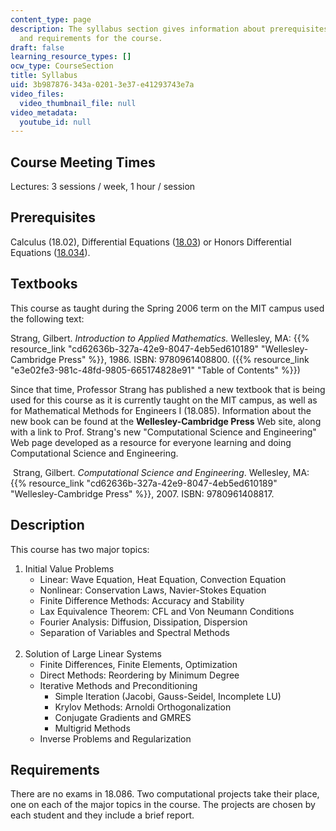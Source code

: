 ```yaml
---
content_type: page
description: The syllabus section gives information about prerequisites, textbook,
  and requirements for the course.
draft: false
learning_resource_types: []
ocw_type: CourseSection
title: Syllabus
uid: 3b987876-343a-0201-3e37-e41293743e7a
video_files:
  video_thumbnail_file: null
video_metadata:
  youtube_id: null
---
```

## Course Meeting Times

Lectures: 3 sessions / week, 1 hour / session

## Prerequisites

Calculus (18.02), Differential Equations ([18.03](/courses/18-03-differential-equations-spring-2010/)) or Honors Differential Equations ([18.034](/courses/18-034-honors-differential-equations-spring-2004)).

## Textbooks

This course as taught during the Spring 2006 term on the MIT campus used the following text:

Strang, Gilbert. *Introduction to Applied Mathematics.* Wellesley, MA: {{% resource_link "cd62636b-327a-42e9-8047-4eb5ed610189" "Wellesley-Cambridge Press" %}}, 1986. ISBN: 9780961408800. ({{% resource_link "e3e02fe3-981c-48fd-9805-665174828e91" "Table of Contents" %}})

Since that time, Professor Strang has published a new textbook that is being used for this course as it is currently taught on the MIT campus, as well as for Mathematical Methods for Engineers I (18.085). Information about the new book can be found at the **Wellesley-Cambridge Press** Web site, along with a link to Prof. Strang's new "Computational Science and Engineering" Web page developed as a resource for everyone learning and doing Computational Science and Engineering.

 Strang, Gilbert. *Computational Science and Engineering*. Wellesley, MA: {{% resource_link "cd62636b-327a-42e9-8047-4eb5ed610189" "Wellesley-Cambridge Press" %}}, 2007. ISBN: 9780961408817.

## Description

This course has two major topics:

1. Initial Value Problems
    - Linear: Wave Equation, Heat Equation, Convection Equation
    - Nonlinear: Conservation Laws, Navier-Stokes Equation
    - Finite Difference Methods: Accuracy and Stability
    - Lax Equivalence Theorem: CFL and Von Neumann Conditions
    - Fourier Analysis: Diffusion, Dissipation, Dispersion
    - Separation of Variables and Spectral Methods    
         
2. Solution of Large Linear Systems
    - Finite Differences, Finite Elements, Optimization
    - Direct Methods: Reordering by Minimum Degree
    - Iterative Methods and Preconditioning
        - Simple Iteration (Jacobi, Gauss-Seidel, Incomplete LU)
        - Krylov Methods: Arnoldi Orthogonalization
        - Conjugate Gradients and GMRES
        - Multigrid Methods
    - Inverse Problems and Regularization

## Requirements

There are no exams in 18.086. Two computational projects take their place, one on each of the major topics in the course. The projects are chosen by each student and they include a brief report.